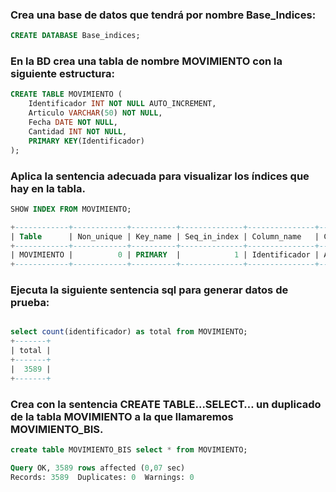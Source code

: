 
### Crea una base de datos que tendrá por nombre Base_Indices:

```sql
CREATE DATABASE Base_indices;
```
### En la BD crea una tabla de nombre MOVIMIENTO con la siguiente estructura:

```sql
CREATE TABLE MOVIMIENTO (
    Identificador INT NOT NULL AUTO_INCREMENT,
    Articulo VARCHAR(50) NOT NULL,
    Fecha DATE NOT NULL,
    Cantidad INT NOT NULL,
    PRIMARY KEY(Identificador)
);

```
### Aplica la sentencia adecuada para visualizar los índices que hay en la tabla.

```sql
SHOW INDEX FROM MOVIMIENTO;

+------------+------------+----------+--------------+---------------+-----------+-------------+----------+--------+------+------------+---------+---------------+---------+------------+
| Table      | Non_unique | Key_name | Seq_in_index | Column_name   | Collation | Cardinality | Sub_part | Packed | Null | Index_type | Comment | Index_comment | Visible | Expression |
+------------+------------+----------+--------------+---------------+-----------+-------------+----------+--------+------+------------+---------+---------------+---------+------------+
| MOVIMIENTO |          0 | PRIMARY  |            1 | Identificador | A         |           0 |     NULL |   NULL |      | BTREE      |         |               | YES     | NULL       |
+------------+------------+----------+--------------+---------------+-----------+-------------+----------+--------+------+------------+---------+---------------+---------+------------+

```
### Ejecuta la siguiente sentencia sql para generar datos de prueba:

```sql

select count(identificador) as total from MOVIMIENTO;
+-------+
| total |
+-------+
|  3589 |
+-------+

```
### Crea con la sentencia CREATE TABLE…SELECT… un duplicado de la tabla MOVIMIENTO a la que llamaremos MOVIMIENTO_BIS.

```sql
create table MOVIMIENTO_BIS select * from MOVIMIENTO;

Query OK, 3589 rows affected (0,07 sec)
Records: 3589  Duplicates: 0  Warnings: 0

```